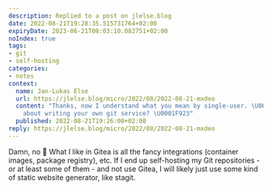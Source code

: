 ```yaml
---
description: Replied to a post on jlelse.blog
date: 2022-08-21T19:28:35.515731764+02:00
expiryDate: 2023-06-21T08:03:10.082751+02:00
noIndex: true
tags:
- git
- self-hosting
categories:
- notes
context:
  name: Jan-Lukas Else
  url: https://jlelse.blog/micro/2022/08/2022-08-21-mxdeo
  content: "Thanks, now I understand what you mean by single-user. \U0001F60A What
    about writing your own git service? \U0001F923"
  published: 2022-08-21T19:26:00+02:00
reply: https://jlelse.blog/micro/2022/08/2022-08-21-mxdeo
---
```


Damn, no 🤣 What I like in Gitea is all the fancy integrations (container images, package registry), etc. If I end up self-hosting my Git repositories - or at least some of them - and not use Gitea, I will likely just use some kind of static website generator, like stagit.
